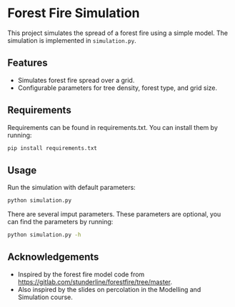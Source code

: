 # Forest Fire Simulation

This project simulates the spread of a forest fire using a simple model. The simulation is implemented in `simulation.py`.

## Features

- Simulates forest fire spread over a grid.
- Configurable parameters for tree density, forest type, and grid size.

## Requirements

Requirements can be found in requirements.txt. You can install them by running:

```sh
pip install requirements.txt
```

## Usage

Run the simulation with default parameters:
```sh
python simulation.py
```

There are several imput parameters. These parameters are optional, you can find the parameters by running:
```sh
python simulation.py -h
```

## Acknowledgements

- Inspired by the forest fire model code from https://gitlab.com/stunderline/forestfire/tree/master. 
- Also inspired by the slides on percolation in the Modelling and Simulation course.
